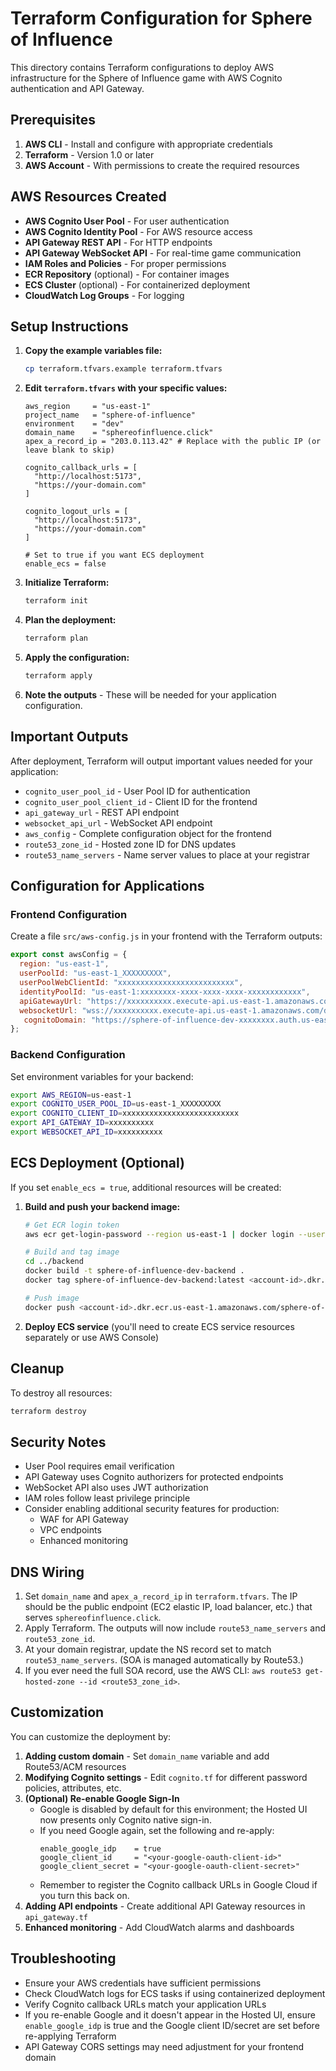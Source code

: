 # Terraform Configuration for Sphere of Influence

This directory contains Terraform configurations to deploy AWS infrastructure for the Sphere of Influence game with AWS Cognito authentication and API Gateway.

## Prerequisites

1. **AWS CLI** - Install and configure with appropriate credentials
2. **Terraform** - Version 1.0 or later
3. **AWS Account** - With permissions to create the required resources

## AWS Resources Created

- **AWS Cognito User Pool** - For user authentication
- **AWS Cognito Identity Pool** - For AWS resource access
- **API Gateway REST API** - For HTTP endpoints
- **API Gateway WebSocket API** - For real-time game communication
- **IAM Roles and Policies** - For proper permissions
- **ECR Repository** (optional) - For container images
- **ECS Cluster** (optional) - For containerized deployment
- **CloudWatch Log Groups** - For logging

## Setup Instructions

1. **Copy the example variables file:**
   ```bash
   cp terraform.tfvars.example terraform.tfvars
   ```

2. **Edit `terraform.tfvars` with your specific values:**
   ```hcl
   aws_region     = "us-east-1"
   project_name   = "sphere-of-influence"
   environment    = "dev"
   domain_name    = "sphereofinfluence.click"
   apex_a_record_ip = "203.0.113.42" # Replace with the public IP (or leave blank to skip)
   
   cognito_callback_urls = [
     "http://localhost:5173",
     "https://your-domain.com"
   ]
   
   cognito_logout_urls = [
     "http://localhost:5173", 
     "https://your-domain.com"
   ]
   
   # Set to true if you want ECS deployment
   enable_ecs = false
   ```

3. **Initialize Terraform:**
   ```bash
   terraform init
   ```

4. **Plan the deployment:**
   ```bash
   terraform plan
   ```

5. **Apply the configuration:**
   ```bash
   terraform apply
   ```

6. **Note the outputs** - These will be needed for your application configuration.

## Important Outputs

After deployment, Terraform will output important values needed for your application:

- `cognito_user_pool_id` - User Pool ID for authentication
- `cognito_user_pool_client_id` - Client ID for the frontend
- `api_gateway_url` - REST API endpoint
- `websocket_api_url` - WebSocket API endpoint
- `aws_config` - Complete configuration object for the frontend
- `route53_zone_id` - Hosted zone ID for DNS updates
- `route53_name_servers` - Name server values to place at your registrar

## Configuration for Applications

### Frontend Configuration

Create a file `src/aws-config.js` in your frontend with the Terraform outputs:

```javascript
export const awsConfig = {
  region: "us-east-1",
  userPoolId: "us-east-1_XXXXXXXXX",
  userPoolWebClientId: "xxxxxxxxxxxxxxxxxxxxxxxxxx", 
  identityPoolId: "us-east-1:xxxxxxxx-xxxx-xxxx-xxxx-xxxxxxxxxxxx",
  apiGatewayUrl: "https://xxxxxxxxxx.execute-api.us-east-1.amazonaws.com/dev",
  websocketUrl: "wss://xxxxxxxxxx.execute-api.us-east-1.amazonaws.com/dev",
   cognitoDomain: "https://sphere-of-influence-dev-xxxxxxxx.auth.us-east-1.amazoncognito.com"
};
```

### Backend Configuration

Set environment variables for your backend:

```bash
export AWS_REGION=us-east-1
export COGNITO_USER_POOL_ID=us-east-1_XXXXXXXXX
export COGNITO_CLIENT_ID=xxxxxxxxxxxxxxxxxxxxxxxxxx
export API_GATEWAY_ID=xxxxxxxxxx
export WEBSOCKET_API_ID=xxxxxxxxxx
```

## ECS Deployment (Optional)

If you set `enable_ecs = true`, additional resources will be created:

1. **Build and push your backend image:**
   ```bash
   # Get ECR login token
   aws ecr get-login-password --region us-east-1 | docker login --username AWS --password-stdin <account-id>.dkr.ecr.us-east-1.amazonaws.com
   
   # Build and tag image
   cd ../backend
   docker build -t sphere-of-influence-dev-backend .
   docker tag sphere-of-influence-dev-backend:latest <account-id>.dkr.ecr.us-east-1.amazonaws.com/sphere-of-influence-dev-backend:latest
   
   # Push image
   docker push <account-id>.dkr.ecr.us-east-1.amazonaws.com/sphere-of-influence-dev-backend:latest
   ```

2. **Deploy ECS service** (you'll need to create ECS service resources separately or use AWS Console)

## Cleanup

To destroy all resources:

```bash
terraform destroy
```

## Security Notes

- User Pool requires email verification
- API Gateway uses Cognito authorizers for protected endpoints
- WebSocket API also uses JWT authorization
- IAM roles follow least privilege principle
- Consider enabling additional security features for production:
  - WAF for API Gateway
  - VPC endpoints
  - Enhanced monitoring

## DNS Wiring

1. Set `domain_name` and `apex_a_record_ip` in `terraform.tfvars`. The IP should be the public endpoint (EC2 elastic IP, load balancer, etc.) that serves `sphereofinfluence.click`.
2. Apply Terraform. The outputs will now include `route53_name_servers` and `route53_zone_id`.
3. At your domain registrar, update the NS record set to match `route53_name_servers`. (SOA is managed automatically by Route53.)
4. If you ever need the full SOA record, use the AWS CLI: `aws route53 get-hosted-zone --id <route53_zone_id>`.

## Customization

You can customize the deployment by:

1. **Adding custom domain** - Set `domain_name` variable and add Route53/ACM resources
2. **Modifying Cognito settings** - Edit `cognito.tf` for different password policies, attributes, etc.
3. **(Optional) Re-enable Google Sign-In**
   - Google is disabled by default for this environment; the Hosted UI now presents only Cognito native sign-in.
   - If you need Google again, set the following and re-apply:
      ```hcl
      enable_google_idp    = true
      google_client_id     = "<your-google-oauth-client-id>"
      google_client_secret = "<your-google-oauth-client-secret>"
      ```
   - Remember to register the Cognito callback URLs in Google Cloud if you turn this back on.
4. **Adding API endpoints** - Create additional API Gateway resources in `api_gateway.tf`
5. **Enhanced monitoring** - Add CloudWatch alarms and dashboards

## Troubleshooting

- Ensure your AWS credentials have sufficient permissions
- Check CloudWatch logs for ECS tasks if using containerized deployment
- Verify Cognito callback URLs match your application URLs
- If you re-enable Google and it doesn't appear in the Hosted UI, ensure `enable_google_idp` is true and the Google client ID/secret are set before re-applying Terraform
- API Gateway CORS settings may need adjustment for your frontend domain
